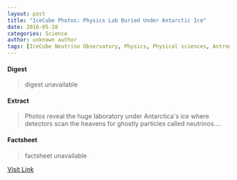 ```yaml
---
layout: post
title: "IceCube Photos: Physics Lab Buried Under Antarctic Ice"
date: 2016-05-28
categories: Science
author: unknown author
tags: [IceCube Neutrino Observatory, Physics, Physical sciences, Astronomy, Science]
---
```



#### Digest
>digest unavailable

#### Extract
>Photos reveal the huge laboratory under Antarctica's ice where detectors scan the heavens for ghostly particles called neutrinos....

#### Factsheet
>factsheet unavailable

[Visit Link](http://www.livescience.com/51924-icecube-observatory-photos.html)


